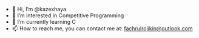 - 👋 Hi, I’m @kazexhaya
- 👀 I’m interested in Competitive Programming
- 🌱 I’m currently learning C
- 📫 How to reach me, you can contact me at: fachrulrojikin@outlook.com

<!---
kazexhaya/kazexhaya is a ✨ special ✨ repository because its `README.md` (this file) appears on your GitHub profile.
You can click the Preview link to take a look at your changes.
--->
